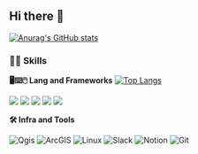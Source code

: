 ## Hi there 👋

[![Anurag's GitHub stats](https://github-readme-stats.vercel.app/api?username=taeminlee25&show_icons=true&theme=shadow_blue)](https://github.com/anuraghazra/github-readme-stats)

### 🙆‍♂️ Skills
**🖥⌨🖱  Lang and Frameworks**
[![Top Langs](https://github-readme-stats.vercel.app/api/top-langs/?username=taeminlee25)](https://github.com/anuraghazra/github-readme-stats)

<img src="https://ziadoua.github.io/m3-Markdown-Badges/badges/Python/python1.svg"> <img src="https://ziadoua.github.io/m3-Markdown-Badges/badges/R/r1.svg"> <img src="https://ziadoua.github.io/m3-Markdown-Badges/badges/PyTorch/pytorch3.svg">  <img src="https://ziadoua.github.io/m3-Markdown-Badges/badges/TensorFlow/tensorflow1.svg"> <img src="https://ziadoua.github.io/m3-Markdown-Badges/badges/VisualStudioCode/visualstudiocode2.svg">

**🛠️ Infra and Tools**

![Qgis](https://img.shields.io/badge/qgis-589632.svg?&style=for-the-badge&logo=qgis&logoColor=white) ![ArcGIS](https://img.shields.io/badge/arcgis-2C7AC3.svg?&style=for-the-badge&logo=arcgis&logoColor=white) ![Linux](https://img.shields.io/badge/linux-FCC624.svg?&style=for-the-badge&logo=linux&logoColor=white) ![Slack](https://img.shields.io/badge/slack-4A154B.svg?&style=for-the-badge&logo=slack&logoColor=white) ![Notion](https://img.shields.io/badge/notion-000000.svg?&style=for-the-badge&logo=notion&logoColor=white) ![Git](https://img.shields.io/badge/git-F05032.svg?&style=for-the-badge&logo=git&logoColor=white)


